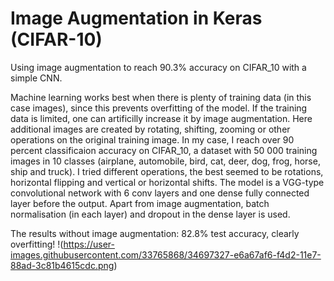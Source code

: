 # Image Augmentation in Keras (CIFAR-10)
Using image augmentation to reach 90.3% accuracy on CIFAR_10 with a simple CNN. 

Machine learning works best when there is plenty of training data (in this case images), since this prevents overfitting of the model. If the training data is limited, one can artificilly increase it by image augmentation. Here additional images are created by rotating, shifting, zooming or other operations on the original training image.
In my case, I reach over 90 percent classificaion accuracy on CIFAR_10, a dataset with 50 000 training images in 10 classes (airplane, automobile, bird, cat, deer, dog, frog, horse, ship and truck). I tried different operations, the best seemed to be rotations, horizontal flipping and vertical or horizontal shifts.
The model is a VGG-type convolutional network with 6 conv layers and one dense fully connected layer before the output. Apart from image augmentation, batch normalisation (in each layer) and dropout in the dense layer is used. 

The results without image augmentation: 82.8% test accuracy, clearly overfitting!
!(https://user-images.githubusercontent.com/33765868/34697327-e6a67af6-f4d2-11e7-88ad-3c81b4615cdc.png)









